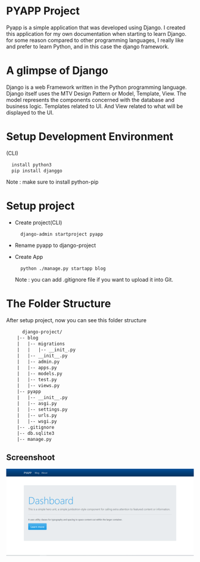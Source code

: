 # PYAPP Project

Pyapp is a simple application that was developed using Django. I created this application for my own documentation when starting to learn Django. for some reason compared to other programming languages, I really like and prefer to learn Python, and in this case the django framework.

# A glimpse of Django

Django is a web Framework written in the Python programming language. Django itself uses the MTV Design Pattern or Model, Template, View. The model represents the components concerned with the database and business logic. Templates related to UI. And View related to what will be displayed to the UI.

# Setup Development Environment

(CLI)

```
  install python3
  pip install djanggo

```

Note : make sure to install python-pip

# Setup project

- Create project(CLI)

  ```
    django-admin startproject pyapp

  ```

- Rename pyapp to django-project
- Create App

  ```
    python ./manage.py startapp blog

  ```

  Note : you can add .gitignore file if you want to upload it into Git.

# The Folder Structure

After setup project, now you can see this folder structure

```
      django-project/
    |-- blog
    |   |-- migrations
    |   |   |-- __init_.py
    |   |-- __init__.py
    |   |-- admin.py
    |   |-- apps.py
    |   |-- models.py
    |   |-- test.py
    |   |-- views.py
    |-- pyapp
    |   |-- __init__.py
    |   |-- asgi.py
    |   |-- settings.py
    |   |-- urls.py
    |   |-- wsgi.py
    |-- .gitignore
    |-- db.sqlite3
    |-- manage.py
```
## Screenshoot
![Dashboard](screenshoot/depan.png "This is the PYAPP's Captured")